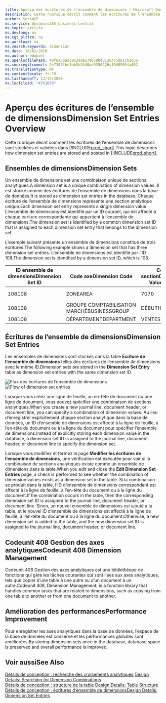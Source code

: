 ```yaml
---
title: Aperçu des écritures de l’ensemble de dimensions | Microsoft Docs
description: Cette rubrique décrit comment les écritures de l’ensemble de dimensions sont stockées et validées dans Dynamics 365.
author: SorenGP
ms.service: dynamics365-business-central
ms.topic: article
ms.devlang: na
ms.tgt_pltfrm: na
ms.workload: na
ms.search.keywords: dimension
ms.date: 10/01/2020
ms.author: edupont
ms.openlocfilehash: 40f6a55adc0c2ade279638b43136475d81cb2c58
ms.sourcegitcommit: 2e7307fbe1eb3b34d0ad9356226a19409054a402
ms.translationtype: HT
ms.contentlocale: fr-FR
ms.lasthandoff: 12/17/2020
ms.locfileid: "4751679"
---
```

# <a name="dimension-set-entries-overview"></a><span data-ttu-id="37243-103">Aperçu des écritures de l’ensemble de dimensions</span><span class="sxs-lookup"><span data-stu-id="37243-103">Dimension Set Entries Overview</span></span>
<span data-ttu-id="37243-104">Cette rubrique décrit comment les écritures de l’ensemble de dimensions sont stockées et validées dans [!INCLUDE[prod_short](includes/prod_short.md)].</span><span class="sxs-lookup"><span data-stu-id="37243-104">This topic describes how dimension set entries are stored and posted in [!INCLUDE[prod_short](includes/prod_short.md)].</span></span>  

## <a name="dimension-sets"></a><span data-ttu-id="37243-105">Ensembles de dimensions</span><span class="sxs-lookup"><span data-stu-id="37243-105">Dimension Sets</span></span>  
<span data-ttu-id="37243-106">Un ensemble de dimensions est une combinaison unique de sections analytiques.</span><span class="sxs-lookup"><span data-stu-id="37243-106">A dimension set is a unique combination of dimension values.</span></span> <span data-ttu-id="37243-107">Il est stocké comme des écritures de l’ensemble de dimensions dans la base de données.</span><span class="sxs-lookup"><span data-stu-id="37243-107">It is stored as dimension set entries in the database.</span></span> <span data-ttu-id="37243-108">Chaque écriture de l’ensemble de dimensions représente une section analytique unique.</span><span class="sxs-lookup"><span data-stu-id="37243-108">Each dimension set entry represents a single dimension value.</span></span> <span data-ttu-id="37243-109">L’ensemble de dimensions est identifié par un ID courant, qui est affecté à chaque écriture correspondante qui appartient à l’ensemble de dimensions.</span><span class="sxs-lookup"><span data-stu-id="37243-109">The dimension set is identified by a common dimension set ID that is assigned to each dimension set entry that belongs to the dimension set.</span></span>  

<span data-ttu-id="37243-110">L’exemple suivant présente un ensemble de dimensions constitué de trois écritures.</span><span class="sxs-lookup"><span data-stu-id="37243-110">The following example shows a dimension set that has three dimension set entries.</span></span> <span data-ttu-id="37243-111">L’ensemble de dimensions est identifié par l’ID 108.</span><span class="sxs-lookup"><span data-stu-id="37243-111">The dimension set is identified by a dimension set ID, which is 108.</span></span>  

|<span data-ttu-id="37243-112">ID ensemble de dimensions</span><span class="sxs-lookup"><span data-stu-id="37243-112">Dimension Set ID</span></span>|<span data-ttu-id="37243-113">Code axe</span><span class="sxs-lookup"><span data-stu-id="37243-113">Dimension Code</span></span>|<span data-ttu-id="37243-114">Code section</span><span class="sxs-lookup"><span data-stu-id="37243-114">Dimension Value Code</span></span>|<span data-ttu-id="37243-115">Nom de la section analytique</span><span class="sxs-lookup"><span data-stu-id="37243-115">Dimension Value Name</span></span>|  
|----------------------|--------------------|--------------------------|--------------------------|  
|<span data-ttu-id="37243-116">108</span><span class="sxs-lookup"><span data-stu-id="37243-116">108</span></span>|<span data-ttu-id="37243-117">ZONE</span><span class="sxs-lookup"><span data-stu-id="37243-117">AREA</span></span>|<span data-ttu-id="37243-118">70</span><span class="sxs-lookup"><span data-stu-id="37243-118">70</span></span>|<span data-ttu-id="37243-119">Amérique du Nord</span><span class="sxs-lookup"><span data-stu-id="37243-119">America North</span></span>|  
|<span data-ttu-id="37243-120">108</span><span class="sxs-lookup"><span data-stu-id="37243-120">108</span></span>|<span data-ttu-id="37243-121">GROUPE COMPTABILISATION MARCHÉ</span><span class="sxs-lookup"><span data-stu-id="37243-121">BUSINESSGROUP</span></span>|<span data-ttu-id="37243-122">DÉBUT</span><span class="sxs-lookup"><span data-stu-id="37243-122">HOME</span></span>|<span data-ttu-id="37243-123">Accueil</span><span class="sxs-lookup"><span data-stu-id="37243-123">Home</span></span>|  
|<span data-ttu-id="37243-124">108</span><span class="sxs-lookup"><span data-stu-id="37243-124">108</span></span>|<span data-ttu-id="37243-125">DÉPARTEMENT</span><span class="sxs-lookup"><span data-stu-id="37243-125">DEPARTMENT</span></span>|<span data-ttu-id="37243-126">VENTES</span><span class="sxs-lookup"><span data-stu-id="37243-126">SALES</span></span>|<span data-ttu-id="37243-127">Ventes</span><span class="sxs-lookup"><span data-stu-id="37243-127">Sales</span></span>|  

## <a name="dimension-set-entries"></a><span data-ttu-id="37243-128">Écritures de l’ensemble de dimensions</span><span class="sxs-lookup"><span data-stu-id="37243-128">Dimension Set Entries</span></span>  
<span data-ttu-id="37243-129">Les ensembles de dimensions sont stockés dans la table **Écriture de l’ensemble de dimensions** telles des écritures de l’ensemble de dimensions avec le même ID.</span><span class="sxs-lookup"><span data-stu-id="37243-129">Dimension sets are stored in the **Dimension Set Entry** table as dimension set entries with the same dimension set ID.</span></span>  

<span data-ttu-id="37243-130">![Flux des écritures de l’ensemble de dimensions](media/dimensionentrynav7.png "Flux des écritures de l’ensemble de dimensions")</span><span class="sxs-lookup"><span data-stu-id="37243-130">![Flow of dimension set entries](media/dimensionentrynav7.png "Flow of dimension set entries")</span></span>  

<span data-ttu-id="37243-131">Lorsque vous créez une ligne de feuille, un en-tête de document ou une ligne de document, vous pouvez spécifier une combinaison de sections analytiques.</span><span class="sxs-lookup"><span data-stu-id="37243-131">When you create a new journal line, document header, or document line, you can specify a combination of dimension values.</span></span> <span data-ttu-id="37243-132">Au lieu d’enregistrer explicitement chaque section analytique dans la base de données, un ID d’ensemble de dimensions est affecté à la ligne de feuille, à l’en-tête du document ou à la ligne du document pour spécifier l’ensemble de dimensions.</span><span class="sxs-lookup"><span data-stu-id="37243-132">Instead of explicitly storing each dimension value in the database, a dimension set ID is assigned to the journal line, document header, or document line to specify the dimension set.</span></span>  

<span data-ttu-id="37243-133">Lorsque vous modifiez et fermez la page **Modifier les écritures de l’ensemble de dimensions**, une vérification est exécutée pour voir si la combinaison de sections analytiques existe comme un ensemble de dimensions dans la table.</span><span class="sxs-lookup"><span data-stu-id="37243-133">When you edit and close the **Edit Dimension Set Entries** page, a check is performed to see whether the combination of dimension values exists as a dimension set in the table.</span></span> <span data-ttu-id="37243-134">Si la combinaison se produit dans la table, l’ID d’ensemble de dimensions correspondant est affecté à la ligne de feuille, à l’en-tête du document ou à la ligne du document.</span><span class="sxs-lookup"><span data-stu-id="37243-134">If the combination occurs in the table, then the corresponding dimension set ID is assigned to the journal line, document header, or document line.</span></span> <span data-ttu-id="37243-135">Sinon, un nouvel ensemble de dimensions est ajouté à la table, et le nouvel ID d’ensemble de dimensions est affecté à la ligne de feuille, à l’en-tête du document ou à la ligne du document.</span><span class="sxs-lookup"><span data-stu-id="37243-135">Otherwise, a new dimension set is added to the table, and the new dimension set ID is assigned to the journal line, document header, or document line.</span></span>

## <a name="codeunit-408-dimension-management"></a><span data-ttu-id="37243-136">Codeunit 408 Gestion des axes analytiques</span><span class="sxs-lookup"><span data-stu-id="37243-136">Codeunit 408 Dimension Management</span></span>
<span data-ttu-id="37243-137">Codeunit 408 Gestion des axes analytiques est une bibliothèque de fonctions qui gère les tâches courantes qui sont liées aux axes analytiques, tels que copier d’une table à une autre ou d’un document à un autre.</span><span class="sxs-lookup"><span data-stu-id="37243-137">Codeunit 408, Dimension Management, is a function library that handles common tasks that are related to dimensions, such as copying from one table to another or from one document to another.</span></span>

## <a name="performance-improvement"></a><span data-ttu-id="37243-138">Amélioration des performances</span><span class="sxs-lookup"><span data-stu-id="37243-138">Performance Improvement</span></span>  
<span data-ttu-id="37243-139">Pour enregistrer les axes analytiques dans la base de données, l’espace de la base de données est conservé et les performances globales sont améliorées.</span><span class="sxs-lookup"><span data-stu-id="37243-139">By storing dimension sets once in the database, database space is preserved and overall performance is improved.</span></span>  

## <a name="see-also"></a><span data-ttu-id="37243-140">Voir aussi</span><span class="sxs-lookup"><span data-stu-id="37243-140">See Also</span></span>  
<span data-ttu-id="37243-141">[Détails de conception : recherche des croisements analytiques](design-details-searching-for-dimension-combinations.md) </span><span class="sxs-lookup"><span data-stu-id="37243-141">[Design Details: Searching for Dimension Combinations](design-details-searching-for-dimension-combinations.md) </span></span>  
<span data-ttu-id="37243-142">[Détails de conception : structure de la table](design-details-table-structure.md) </span><span class="sxs-lookup"><span data-stu-id="37243-142">[Design Details: Table Structure](design-details-table-structure.md) </span></span>  
[<span data-ttu-id="37243-143">Détails de conception : écritures d’ensemble de dimensions</span><span class="sxs-lookup"><span data-stu-id="37243-143">Design Details: Dimension Set Entries</span></span>](design-details-dimension-set-entries.md)   
